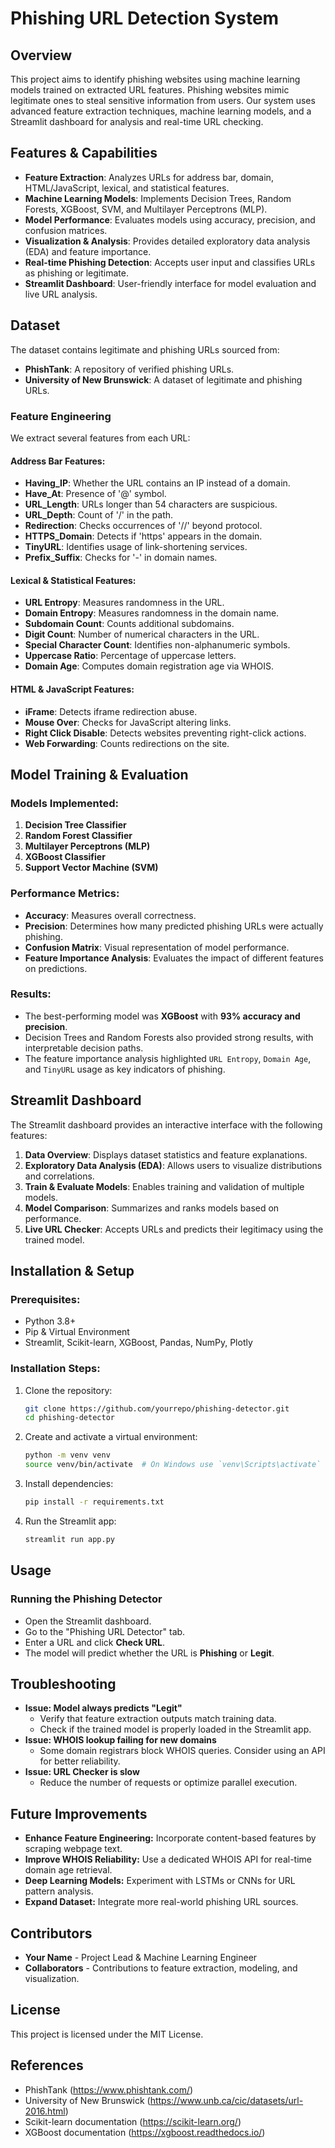 # Phishing URL Detection System

## Overview
This project aims to identify phishing websites using machine learning models trained on extracted URL features. Phishing websites mimic legitimate ones to steal sensitive information from users. Our system uses advanced feature extraction techniques, machine learning models, and a Streamlit dashboard for analysis and real-time URL checking.

## Features & Capabilities
- **Feature Extraction**: Analyzes URLs for address bar, domain, HTML/JavaScript, lexical, and statistical features.
- **Machine Learning Models**: Implements Decision Trees, Random Forests, XGBoost, SVM, and Multilayer Perceptrons (MLP).
- **Model Performance**: Evaluates models using accuracy, precision, and confusion matrices.
- **Visualization & Analysis**: Provides detailed exploratory data analysis (EDA) and feature importance.
- **Real-time Phishing Detection**: Accepts user input and classifies URLs as phishing or legitimate.
- **Streamlit Dashboard**: User-friendly interface for model evaluation and live URL analysis.

## Dataset
The dataset contains legitimate and phishing URLs sourced from:
- **PhishTank**: A repository of verified phishing URLs.
- **University of New Brunswick**: A dataset of legitimate and phishing URLs.

### Feature Engineering
We extract several features from each URL:
#### **Address Bar Features:**
- **Having_IP**: Whether the URL contains an IP instead of a domain.
- **Have_At**: Presence of '@' symbol.
- **URL_Length**: URLs longer than 54 characters are suspicious.
- **URL_Depth**: Count of '/' in the path.
- **Redirection**: Checks occurrences of '//' beyond protocol.
- **HTTPS_Domain**: Detects if 'https' appears in the domain.
- **TinyURL**: Identifies usage of link-shortening services.
- **Prefix_Suffix**: Checks for '-' in domain names.

#### **Lexical & Statistical Features:**
- **URL Entropy**: Measures randomness in the URL.
- **Domain Entropy**: Measures randomness in the domain name.
- **Subdomain Count**: Counts additional subdomains.
- **Digit Count**: Number of numerical characters in the URL.
- **Special Character Count**: Identifies non-alphanumeric symbols.
- **Uppercase Ratio**: Percentage of uppercase letters.
- **Domain Age**: Computes domain registration age via WHOIS.

#### **HTML & JavaScript Features:**
- **iFrame**: Detects iframe redirection abuse.
- **Mouse Over**: Checks for JavaScript altering links.
- **Right Click Disable**: Detects websites preventing right-click actions.
- **Web Forwarding**: Counts redirections on the site.

## Model Training & Evaluation
### **Models Implemented:**
1. **Decision Tree Classifier**
2. **Random Forest Classifier**
3. **Multilayer Perceptrons (MLP)**
4. **XGBoost Classifier**
5. **Support Vector Machine (SVM)**

### **Performance Metrics:**
- **Accuracy**: Measures overall correctness.
- **Precision**: Determines how many predicted phishing URLs were actually phishing.
- **Confusion Matrix**: Visual representation of model performance.
- **Feature Importance Analysis**: Evaluates the impact of different features on predictions.

### **Results:**
- The best-performing model was **XGBoost** with **93% accuracy and precision**.
- Decision Trees and Random Forests also provided strong results, with interpretable decision paths.
- The feature importance analysis highlighted `URL Entropy`, `Domain Age`, and `TinyURL` usage as key indicators of phishing.

## Streamlit Dashboard
The Streamlit dashboard provides an interactive interface with the following features:
1. **Data Overview**: Displays dataset statistics and feature explanations.
2. **Exploratory Data Analysis (EDA)**: Allows users to visualize distributions and correlations.
3. **Train & Evaluate Models**: Enables training and validation of multiple models.
4. **Model Comparison**: Summarizes and ranks models based on performance.
5. **Live URL Checker**: Accepts URLs and predicts their legitimacy using the trained model.

## Installation & Setup
### **Prerequisites:**
- Python 3.8+
- Pip & Virtual Environment
- Streamlit, Scikit-learn, XGBoost, Pandas, NumPy, Plotly

### **Installation Steps:**
1. Clone the repository:
   ```bash
   git clone https://github.com/yourrepo/phishing-detector.git
   cd phishing-detector
   ```
2. Create and activate a virtual environment:
   ```bash
   python -m venv venv
   source venv/bin/activate  # On Windows use `venv\Scripts\activate`
   ```
3. Install dependencies:
   ```bash
   pip install -r requirements.txt
   ```
4. Run the Streamlit app:
   ```bash
   streamlit run app.py
   ```

## Usage
### **Running the Phishing Detector**
- Open the Streamlit dashboard.
- Go to the "Phishing URL Detector" tab.
- Enter a URL and click **Check URL**.
- The model will predict whether the URL is **Phishing** or **Legit**.

## Troubleshooting
- **Issue: Model always predicts "Legit"**
  - Verify that feature extraction outputs match training data.
  - Check if the trained model is properly loaded in the Streamlit app.
- **Issue: WHOIS lookup failing for new domains**
  - Some domain registrars block WHOIS queries. Consider using an API for better reliability.
- **Issue: URL Checker is slow**
  - Reduce the number of requests or optimize parallel execution.

## Future Improvements
- **Enhance Feature Engineering:** Incorporate content-based features by scraping webpage text.
- **Improve WHOIS Reliability:** Use a dedicated WHOIS API for real-time domain age retrieval.
- **Deep Learning Models:** Experiment with LSTMs or CNNs for URL pattern analysis.
- **Expand Dataset:** Integrate more real-world phishing URL sources.

## Contributors
- **Your Name** - Project Lead & Machine Learning Engineer
- **Collaborators** - Contributions to feature extraction, modeling, and visualization.

## License
This project is licensed under the MIT License.

## References
- PhishTank (https://www.phishtank.com/)
- University of New Brunswick (https://www.unb.ca/cic/datasets/url-2016.html)
- Scikit-learn documentation (https://scikit-learn.org/)
- XGBoost documentation (https://xgboost.readthedocs.io/)

